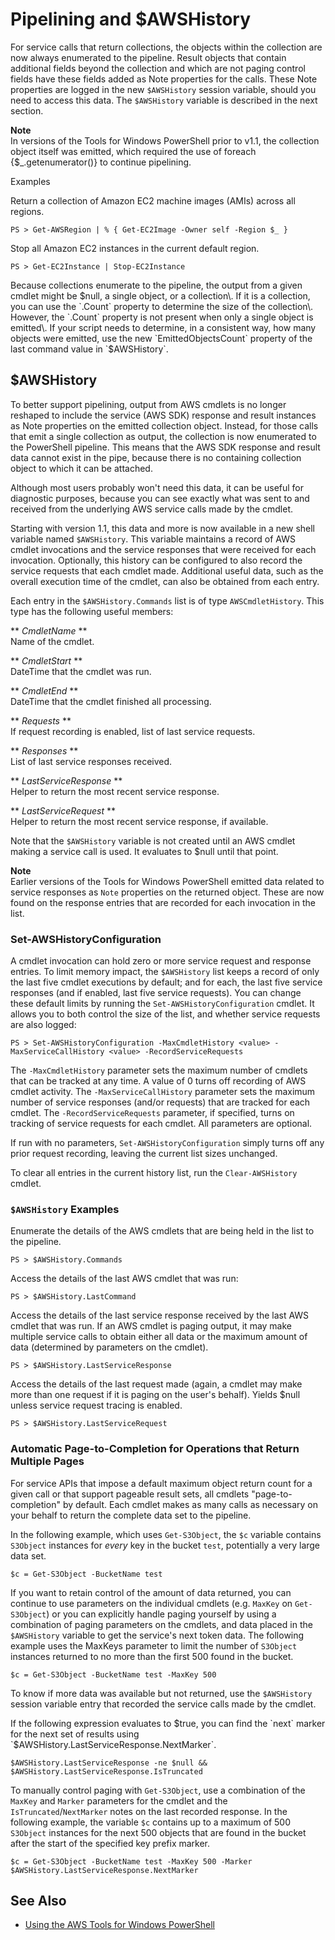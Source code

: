 # Pipelining and $AWSHistory<a name="pstools-pipelines"></a>

For service calls that return collections, the objects within the collection are now always enumerated to the pipeline\. Result objects that contain additional fields beyond the collection and which are not paging control fields have these fields added as Note properties for the calls\. These Note properties are logged in the new `$AWSHistory` session variable, should you need to access this data\. The `$AWSHistory` variable is described in the next section\.

**Note**  
In versions of the Tools for Windows PowerShell prior to v1\.1, the collection object itself was emitted, which required the use of foreach \{$\_\.getenumerator\(\)\} to continue pipelining\.

Examples

Return a collection of Amazon EC2 machine images \(AMIs\) across all regions\.

```
PS > Get-AWSRegion | % { Get-EC2Image -Owner self -Region $_ }
```

Stop all Amazon EC2 instances in the current default region\.

```
PS > Get-EC2Instance | Stop-EC2Instance
```

Because collections enumerate to the pipeline, the output from a given cmdlet might be $null, a single object, or a collection\. If it is a collection, you can use the `.Count` property to determine the size of the collection\. However, the `.Count` property is not present when only a single object is emitted\. If your script needs to determine, in a consistent way, how many objects were emitted, use the new `EmittedObjectsCount` property of the last command value in `$AWSHistory`\.

## $AWSHistory<a name="pstools-awshistory"></a>

To better support pipelining, output from AWS cmdlets is no longer reshaped to include the service \(AWS SDK\) response and result instances as Note properties on the emitted collection object\. Instead, for those calls that emit a single collection as output, the collection is now enumerated to the PowerShell pipeline\. This means that the AWS SDK response and result data cannot exist in the pipe, because there is no containing collection object to which it can be attached\.

Although most users probably won't need this data, it can be useful for diagnostic purposes, because you can see exactly what was sent to and received from the underlying AWS service calls made by the cmdlet\.

Starting with version 1\.1, this data and more is now available in a new shell variable named `$AWSHistory`\. This variable maintains a record of AWS cmdlet invocations and the service responses that were received for each invocation\. Optionally, this history can be configured to also record the service requests that each cmdlet made\. Additional useful data, such as the overall execution time of the cmdlet, can also be obtained from each entry\.

Each entry in the `$AWSHistory.Commands` list is of type `AWSCmdletHistory`\. This type has the following useful members:

** *CmdletName* **  
Name of the cmdlet\.

** *CmdletStart* **  
DateTime that the cmdlet was run\.

** *CmdletEnd* **  
DateTime that the cmdlet finished all processing\.

** *Requests* **  
If request recording is enabled, list of last service requests\.

** *Responses* **  
List of last service responses received\.

** *LastServiceResponse* **  
Helper to return the most recent service response\.

** *LastServiceRequest* **  
Helper to return the most recent service response, if available\.

Note that the `$AWSHistory` variable is not created until an AWS cmdlet making a service call is used\. It evaluates to $null until that point\.

**Note**  
Earlier versions of the Tools for Windows PowerShell emitted data related to service responses as `Note` properties on the returned object\. These are now found on the response entries that are recorded for each invocation in the list\.

### Set\-AWSHistoryConfiguration<a name="pstools-setawshistoryconfiguration"></a>

A cmdlet invocation can hold zero or more service request and response entries\. To limit memory impact, the `$AWSHistory` list keeps a record of only the last five cmdlet executions by default; and for each, the last five service responses \(and if enabled, last five service requests\)\. You can change these default limits by running the `Set-AWSHistoryConfiguration` cmdlet\. It allows you to both control the size of the list, and whether service requests are also logged:

```
PS > Set-AWSHistoryConfiguration -MaxCmdletHistory <value> -MaxServiceCallHistory <value> -RecordServiceRequests
```

The `-MaxCmdletHistory` parameter sets the maximum number of cmdlets that can be tracked at any time\. A value of 0 turns off recording of AWS cmdlet activity\. The `-MaxServiceCallHistory` parameter sets the maximum number of service responses \(and/or requests\) that are tracked for each cmdlet\. The `-RecordServiceRequests` parameter, if specified, turns on tracking of service requests for each cmdlet\. All parameters are optional\.

If run with no parameters, `Set-AWSHistoryConfiguration` simply turns off any prior request recording, leaving the current list sizes unchanged\.

To clear all entries in the current history list, run the `Clear-AWSHistory` cmdlet\.

### `$AWSHistory` Examples<a name="pstools-awshistory-examples"></a>

Enumerate the details of the AWS cmdlets that are being held in the list to the pipeline\.

```
PS > $AWSHistory.Commands
```

Access the details of the last AWS cmdlet that was run:

```
PS > $AWSHistory.LastCommand
```

Access the details of the last service response received by the last AWS cmdlet that was run\. If an AWS cmdlet is paging output, it may make multiple service calls to obtain either all data or the maximum amount of data \(determined by parameters on the cmdlet\)\.

```
PS > $AWSHistory.LastServiceResponse
```

Access the details of the last request made \(again, a cmdlet may make more than one request if it is paging on the user's behalf\)\. Yields $null unless service request tracing is enabled\.

```
PS > $AWSHistory.LastServiceRequest
```

### Automatic Page\-to\-Completion for Operations that Return Multiple Pages<a name="pstools-page-to-completion"></a>

For service APIs that impose a default maximum object return count for a given call or that support pageable result sets, all cmdlets "page\-to\-completion" by default\. Each cmdlet makes as many calls as necessary on your behalf to return the complete data set to the pipeline\.

In the following example, which uses `Get-S3Object`, the `$c` variable contains `S3Object` instances for *every* key in the bucket `test`, potentially a very large data set\.

```
$c = Get-S3Object -BucketName test
```

If you want to retain control of the amount of data returned, you can continue to use parameters on the individual cmdlets \(e\.g\. `MaxKey` on `Get-S3Object`\) or you can explicitly handle paging yourself by using a combination of paging parameters on the cmdlets, and data placed in the `$AWSHistory` variable to get the service's next token data\. The following example uses the MaxKeys parameter to limit the number of `S3Object` instances returned to no more than the first 500 found in the bucket\.

```
$c = Get-S3Object -BucketName test -MaxKey 500
```

To know if more data was available but not returned, use the `$AWSHistory` session variable entry that recorded the service calls made by the cmdlet\.

If the following expression evaluates to $true, you can find the `next` marker for the next set of results using `$AWSHistory.LastServiceResponse.NextMarker`\.

```
$AWSHistory.LastServiceResponse -ne $null && $AWSHistory.LastServiceResponse.IsTruncated
```

To manually control paging with `Get-S3Object`, use a combination of the `MaxKey` and `Marker` parameters for the cmdlet and the `IsTruncated`/`NextMarker` notes on the last recorded response\. In the following example, the variable `$c` contains up to a maximum of 500 `S3Object` instances for the next 500 objects that are found in the bucket after the start of the specified key prefix marker\.

```
$c = Get-S3Object -BucketName test -MaxKey 500 -Marker $AWSHistory.LastServiceResponse.NextMarker
```

## See Also<a name="getting-started-see-also"></a>
+  [Using the AWS Tools for Windows PowerShell](pstools-using.md) 